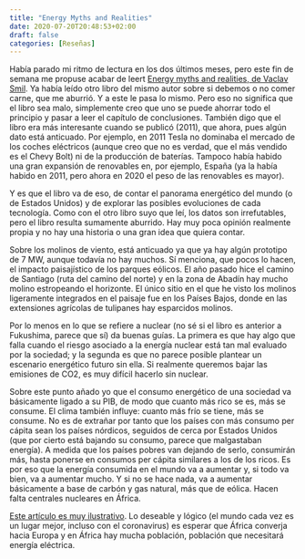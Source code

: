```yaml
---
title: "Energy Myths and Realities"
date: 2020-07-20T20:48:53+02:00
draft: false
categories: [Reseñas]
---
```


Había parado mi ritmo de lectura en los dos últimos meses, pero este fin de semana me propuse acabar de leert [Energy myths and realities, de Vaclav Smil](https://www.goodreads.com/book/show/8793836-energy-myths-and-realities). Ya había leído otro libro del mismo autor sobre si debemos o no comer carne, que me aburrió. Y a este le pasa lo mismo. Pero eso no significa que el libro sea malo, simplemente creo que uno se puede ahorrar todo el principio y pasar a leer el capítulo de conclusiones. También digo que el libro era más interesante cuando se publicó (2011), que ahora, pues algún dato está anticuado. Por ejemplo, en 2011 Tesla no dominaba el mercado de los coches eléctricos (aunque creo que no es verdad, que el más vendido es el Chevy Bolt) ni de la producción de baterías. Tampoco había habido una gran expansión de renovables en, por ejemplo, España (ya la había habido en 2011, pero ahora en 2020 el peso de las renovables es mayor).

Y es que el libro va de eso, de contar el panorama energético del mundo (o de Estados Unidos) y de explorar las posibles evoluciones de cada tecnología. Como con el otro libro suyo que leí, los datos son irrefutables, pero el libro resulta sumamente aburrido. Hay muy poca opinión realmente propia y no hay una historia o una gran idea que quiera contar.

Sobre los molinos de viento, está anticuado ya que ya hay algún prototipo de 7 MW, aunque todavía no hay muchos. Sí menciona, que pocos lo hacen, el impacto paisajístico de los parques eólicos. El año pasado hice el camino de Santiago (ruta del camino del norte) y en la zona de Abadín hay mucho molino estropeando el horizonte. El único sitio en el que he visto los molinos ligeramente integrados en el paisaje fue en los Países Bajos, donde en las extensiones agrícolas de tulipanes hay esparcidos molinos.

Por lo menos en lo que se refiere a nuclear (no sé si el libro es anterior a Fukushima, parece que sí) da buenas guías. La primera es que hay algo que falla cuando el riesgo asociado a la energía nuclear está tan mal evaluado por la sociedad; y la segunda es que no parece posible plantear un escenario energético futuro sin ella. Si realmente queremos bajar las emisiones de CO2, es muy difícil hacerlo sin nuclear.


Sobre este punto añado yo que el consumo energético de una sociedad va básicamente ligado a su PIB, de modo que cuanto más rico se es, más se consume. El clima también influye: cuanto más frío se tiene, más se consume. No es de extrañar por tanto que los países con más consumo per cápita sean los países nórdicos, seguidos de cerca por Estados Unidos (que por cierto está bajando su consumo, parece que malgastaban energía). A medida que los países pobres van dejando de serlo, consumirán más, hasta ponerse en consumos per cápita similares a los de los ricos. Es por eso que la energía consumida en el mundo va a aumentar y, si todo va bien, va a aumentar mucho. Y si no se hace nada, va a aumentar básicamente a base de carbón y gas natural, más que de eólica. Hacen falta centrales nucleares en África.

[Este artículo es muy ilustrativo](https://ourworldindata.org/energy-access#how-does-per-capita-electricity-consumption-vary-across-the-world). Lo deseable y lógico (el mundo cada vez es un lugar mejor, incluso con el coronavirus) es esperar que África converja hacia Europa y en África hay mucha población, población que necesitará energía eléctrica.